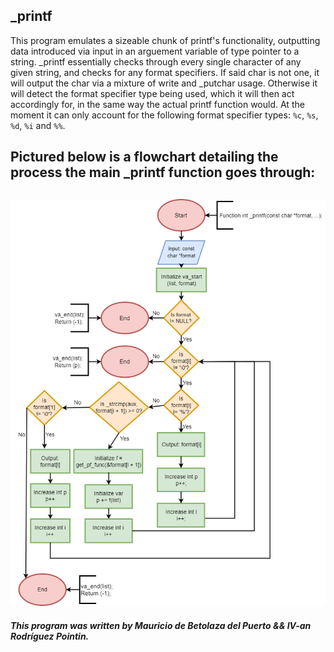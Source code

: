 **_printf**
---
This program emulates a sizeable chunk of printf's functionality, outputting data introduced via input in an arguement variable of type pointer to a string. _printf essentially checks through every single character of any given string, and checks for any format specifiers. If said char is not one, it will output the char via a mixture of write and _putchar usage. Otherwise it will detect the format specifier type being used, which it will then act accordingly for, in the same way the actual printf function would. At the moment it can only account for the following format specifier types: `%c`, `%s`, `%d`, `%i` and `%%`.

Pictured below is a flowchart detailing the process the main _printf function goes through:
---
![printf flowchart](printf.png)
---

***This program was written by Mauricio de Betolaza del Puerto && IV-an Rodríguez Pointin.***
